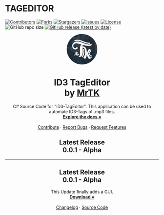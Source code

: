 # TAGEDITOR

<!-- Section: Shields -->

[![Contributors][contributors-shield]][contributors-url]
[![Forks][forks-shield]][forks-url]
[![Stargazers][stars-shield]][stars-url]
[![Issues][issues-shield]][issues-url]
[![License][license-shield]][license-url]
![GitHub repo size][reposize-shield]
[![GitHub release (latest by date)][release-shield]][release-url]

<!-- Section: Introduction -->

<p align="center">
  <a href="https://github.com/MrTK-Dev/TAGEDITOR">
    <img src="resources/MrTK_Logo.png" alt="Logo" width="100" height="100">
  </a>

  <h1 align="center"><strong>ID3 TagEditor</strong>
  <br />
    by
    <a href="https://github.com/MrTK-Dev"><strong>MrTK</strong></a>
  </h1>

  <p align="center">
    C# Source Code for "ID3-TagEditor".
    This application can be used to automate ID3-Tags of .mp3 files.
    <br />
    <a href="https://mrtk-dev.github.io/TAGEDITOR"><strong>Explore the docs »</strong></a>
    <br />
    <br />
    <a href="https://github.com/MrTK-Dev/TAGEDITOR/tree/master/.github/CONTRIBUTING.md">Contribute</a>
    ·
    <a href="https://github.com/MrTK-Dev/TAGEDITOR/issues">Report Bugs</a>
    ·
    <a href="https://github.com/MrTK-Dev/TAGEDITOR/issues">Request Features</a>
  </p>

  <h2 align="center"><strong>Latest Release</strong>
  <br />
    0.0.1 - Alpha
  </h2>
</p>

----------

<p align="center">
  <h2 align="center"><strong>Latest Release</strong>
  <br />
    0.0.1 - Alpha
  </h2>

  <p align="center">
    This Update finally adds a GUI.
    <br />
    <a href="https://github.com/MrTK-Dev/TAGEDITOR/releases"><strong>Download »</strong></a>
    <br />
    <br />
    <a href="https://github.com/MrTK-Dev/TAGEDITOR/tree/master/.github/CONTRIBUTING.md">Changelog</a>
    ·
    <a href="https://github.com/MrTK-Dev/TAGEDITOR/issues">Source Code</a>
  </p>
</p>



<!-- MARKDOWN Shields -->

[contributors-shield]: https://img.shields.io/github/contributors/MrTK-Dev/TAGEDITOR.svg?color=blue&style=flat-square

[forks-shield]: https://img.shields.io/github/forks/MrTK-Dev/TAGEDITOR.svg?color=purple&style=flat-square

[stars-shield]: https://img.shields.io/github/stars/MrTK-Dev/TAGEDITOR.svg?color=red&style=flat-square

[issues-shield]: https://img.shields.io/github/issues/MrTK-Dev/TAGEDITOR.svg?style=flat-square

[license-shield]: https://img.shields.io/github/license/MrTK-Dev/TAGEDITOR.svg?color=yellow&style=flat-square

[reposize-shield]: https://img.shields.io/github/repo-size/MrTK-Dev/TAGEDITOR?color=yellowgreen&style=flat-square

[release-shield]: https://img.shields.io/github/v/release/MrTK-Dev/TAGEDTOR?&style=flat-square

<!-- MARKDOWN LINKS -->

[contributors-url]: https://github.com/MrTK-Dev/TAGEDITOR/graphs/contributors

[forks-url]: https://github.com/MrTK-Dev/TAGEDITOR/network/members

[stars-url]: https://github.com/MrTK-Dev/TAGEDITOR/stargazers

[issues-url]: https://github.com/MrTK-Dev/TAGEDITOR/issues

[license-url]: https://github.com/MrTK-Dev/TAGEDITOR/blob/master/LICENSE

[release-url]: https://github.com/MrTK-Dev/TAGEDITOR/releases
